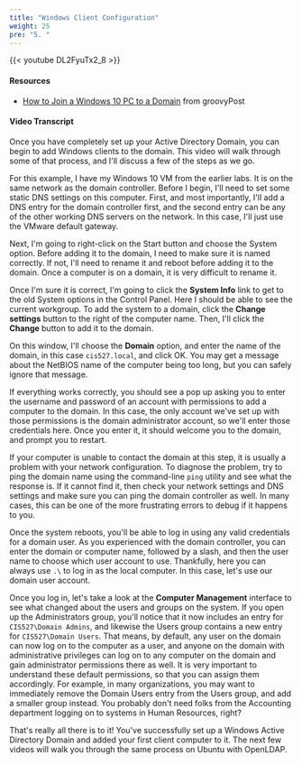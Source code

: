 ```yaml
---
title: "Windows Client Configuration"
weight: 25
pre: "5. "
---
```


{{< youtube DL2FyuTx2_8 >}}

#### Resources

* [How to Join a Windows 10 PC to a Domain](https://www.groovypost.com/howto/join-a-windows-10-client-domain/) from groovyPost

#### Video Transcript

Once you have completely set up your Active Directory Domain, you can begin to add Windows clients to the domain. This video will walk through some of that process, and I'll discuss a few of the steps as we go.

For this example, I have my Windows 10 VM from the earlier labs. It is on the same network as the domain controller. Before I begin, I'll need to set some static DNS settings on this computer. First, and most importantly, I'll add a DNS entry for the domain controller first, and the second entry can be any of the other working DNS servers on the network. In this case, I'll just use the VMware default gateway.

Next, I'm going to right-click on the Start button and choose the System option. Before adding it to the domain, I need to make sure it is named correctly. If not, I'll need to rename it and reboot before adding it to the domain. Once a computer is on a domain, it is very difficult to rename it.

Once I'm sure it is correct, I'm going to click the **System Info** link to get to the old System options in the Control Panel. Here I should be able to see the current workgroup. To add the system to a domain, click the **Change settings** button to the right of the computer name. Then, I'll click the **Change** button to add it to the domain.

On this window, I'll choose the **Domain** option, and enter the name of the domain, in this case `cis527.local`, and click OK. You may get a message about the NetBIOS name of the computer being too long, but you can safely ignore that message.

If everything works correctly, you should see a pop up asking you to enter the username and password of an account with permissions to add a computer to the domain. In this case, the only account we've set up with those permissions is the domain administrator account, so we'll enter those credentials here. Once you enter it, it should welcome you to the domain, and prompt you to restart.

If your computer is unable to contact the domain at this step, it is usually a problem with your network configuration. To diagnose the problem, try to ping the domain name using the command-line `ping` utility and see what the response is. If it cannot find it, then check your network settings and DNS settings and make sure you can ping the domain controller as well. In many cases, this can be one of the more frustrating errors to debug if it happens to you.

Once the system reboots, you'll be able to log in using any valid credentials for a domain user. As you experienced with the domain controller, you can enter the domain or computer name, followed by a slash, and then the user name to choose which user account to use. Thankfully, here you can always use `.\` to log in as the local computer. In this case, let's use our domain user account.

Once you log in, let's take a look at the **Computer Management** interface to see what changed about the users and groups on the system. If you open up the Administrators group, you'll notice that it now includes an entry for `CIS527\Domain Admins`, and likewise the Users group contains a new entry for `CIS527\Domain Users`. That means, by default, any user on the domain can now log on to the computer as a user, and anyone on the domain with administrative privileges can log on to any computer on the domain and gain administrator permissions there as well. It is very important to understand these default permissions, so that you can assign them accordingly. For example, in many organizations, you may want to immediately remove the Domain Users entry from the Users group, and add a smaller group instead. You probably don't need folks from the Accounting department logging on to systems in Human Resources, right?

That's really all there is to it! You've successfully set up a Windows Active Directory Domain and added your first client computer to it. The next few videos will walk you through the same process on Ubuntu with OpenLDAP.
